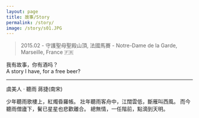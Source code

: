 ```yaml
---
layout: page
title: 故事/Story
permalink: /story/
image: /story/s01.JPG
---
```

> 2015.02 - 守護聖母聖殿山頂, 法國馬賽 - Notre-Dame de la Garde, Marseille, France 🇫🇷 

我有故事，你有酒吗？  
A story I have, for a free beer?

---

虞美人 · 聽雨
蔣捷(南宋)

少年聽雨歌樓上，紅燭昏羅帳。
壯年聽雨客舟中，江闊雲低，斷雁叫西風。
而今聽雨僧廬下，鬢已星星也悲歡離合。
總無情，一任階前，點滴到天明。
